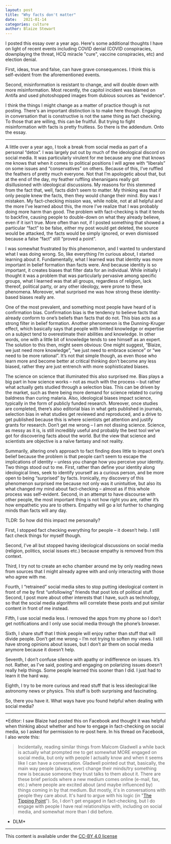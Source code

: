 ```yaml
---
layout: post
title: "Why facts don't matter"
date:   2021-01-14
categories: culture
author: Blaize Stewart
---
```


I posted this essay over a year ago. Here's some additional thoughts I have on light of recent events including COVID denial (COVID conspiracies, downplaying the threat, HCQ miracle "cure", vaccine conspiracies, etc) and election denial.

First, ideas, true and false, can have grave consequences. I think this is self-evident from the aforementioned events.

Second, misinformation is resistant to change, and will double down with more misinformation. Most recently, the capitol incident was blamed on Antifa and used photoshopped images from dubious sources as "evidence".

I think the things I might change as a matter of practice though is not posting. There's an important distinction is to make here though. Engaging in conversation that is constructive is not the same thing as fact checking. To those that are willing, this can be fruitful. But trying to fight misinformation with facts is pretty fruitless.
So there is the addendum. Onto the essay.

---------------------

A little over a year ago, I took a break from social media as part of a personal “detox”. I was largely put out by much of the ideological discord on social media. It was particularly virulent for me because any one that knows me knows that when it comes to political positions I will agree with “liberals” on some issues and “conservatives” on others. Because of this, I’ve ruffled the feathers of pretty much everyone. Not that I’m apologetic about that, but at the end of the day, my feather ruffling shenanigans really got disillusioned with ideological discussions. My reasons for this stemmed from the fact that, well, facts didn’t seem to matter. My thinking was that if only people knew the facts, then they would change their mind. Boy was I mistaken. My fact-checking mission was, while noble, not at all helpful and the more I’ve learned about this, the more I’ve realize that I was probably doing more harm than good. The problem with fact-checking is that it tends to backfire, causing people to double-down on what they already believe, even if it isn’t true. More often than not, if I posted something that showed a particular “fact” to be false, either my post would get deleted, the source would be attacked, the facts would be simply ignored, or even dismissed because a false “fact” still “proved a point”.

I was somewhat frustrated by this phenomenon, and I wanted to understand what I was doing wrong. So, like everything I’m curious about, I started learning about it. Fundamentally, what I learned was that identity was more important in belief formation than facts were. And because identity is so important, it creates biases that filter data for an individual. While initially I thought it was a problem that was particularly pervasive among specific groups, what I learned was that all groups, regardless of religion, lack thereof, political party, or any other ideology, were prone to these phenomena. Moreover, what surprised me was how strong these identity-based biases really are.

One of the most prevalent, and something most people have heard of is confirmation bias. Confirmation bias is the tendency to believe facts that already conform to one’s beliefs than facts that do not. This bias acts as a strong filter in belief formation. Another phenomenon is the Dunning-Kruger effect, which basically says that people with limited knowledge or expertise on a subject tend to overestimate their abilities and knowledge. In other words, one with a little bit of knowledge tends to see himself as an expert.  The solution to this then, might seem obvious: One might suggest, “Blaize, we just need more knowledge”, “we just need to embrace science” or “we need to be more rational”.  It’s not that simple though, as even those who learn more and become better at critical thinking don’t become any less biased, rather they are just entrench with more sophisticated biases.

The science on science that illuminated this also surprised me. Bias plays a big part in how science works – not as much with the process – but rather what actually gets studied through a selection bias. This can be driven by the market, such as there being more demand for science related to curing baldness than curing malaria. Also, ideological biases impact science, typically in the form of publicly funded research. Moreover, once studies are completed, there’s also editorial bias in what gets published in journals, selection bias in what studies get reviewed and reproduced, and a drive to get published because this is where scientists get attention and justify grants for research. Don’t get me wrong – I am not dissing science. Science, as messy as it is, is still incredibly useful and probably the best tool we’ve got for discovering facts about the world. But the view that science and scientists are objective is a naïve fantasy and not reality.

Summarily, altering one’s approach to fact finding does little to impact one’s belief because the problem is that people can’t seem to escape the implications of identity – unless you change how you perceive your identity.  Two things stood out to me. First, rather than define your identity along ideological lines, seek to identify yourself as a curious person, and be more open to being “surprised” by facts. Ironically, my discovery of this phenomenon surprised me because not only was it unintuitive, but also its what changed my mind about fact-checking – almost as if this whole process was self-evident. Second, in an attempt to have discourse with other people, the most important thing is not how right you are, rather it’s how empathetic you are to others. Empathy will go a lot further to changing minds than facts will any day.

TLDR:
So how did this impact me personally?

First, I stopped fact checking everything for people – it doesn’t help. I still fact check things for myself though.

Second, I’ve all but stopped having ideological discussions on social media (religion, politics, social issues etc.) because empathy is removed from this context.

Third, I try not to create an echo chamber around me by only reading news from sources that I might already agree with and only interacting with those who agree with me.

Fourth, I “retrained” social media sites to stop putting ideological content in front of me by first “unfollowing” friends that post lots of political stuff.  Second, I post more about other interests that I have, such as technology, so that the social media algorithms will correlate these posts and put similar content in front of me instead.

Fifth, I use social media less. I removed the apps from my phone so I don’t get notifications and I only use social media through the phone’s browser.

Sixth, I share stuff that I think people will enjoy rather than stuff that will divide people. Don’t get me wrong – I’m not trying to soften my views. I still have strong opinions about issues, but I don’t air them on social media anymore because it doesn’t help.

Seventh, I don’t confuse silence with apathy or indifference on issues. It’s not. Rather, as I’ve said, posting and engaging on polarizing issues doesn’t really help things. Some people learned this sooner than I did. I just had to learn it the hard way.

Eighth, I try to be more curious and read stuff that is less ideological like astronomy news or physics. This stuff is both surprising and fascinating.

So, there you have it. What ways have you found helpful when dealing with social media?

-----

*Editor: I saw Blaize had posted this on Facebook and thought it was helpful when thinking about whether and how to engage in fact-checking on social media, so I asked for permission to re-post here. In his thread on Facebook, I also wrote this:
> Incidentally, reading similar things from Malcom Gladwell a while back is actually what prompted me to get somewhat MORE engaged on social media, but only with people I actually know and when it seems like I can have a conversation. Gladwell pointed out that, basically, the main way people (always, ever) change their minds/try something new is because someone they trust talks to them about it. There are these brief periods where a new medium comes online (e-mail, fax, etc.) where people are excited about (and maybe influenced by) things coming in by that medium. But mostly, it's in conversations with people they care about. It's hard to argue with his logic (in "[The Tipping Point](https://amzn.to/3bFVdAc)"). So, I don't get engaged in fact-checking, but I do engage with people I have real relationships with, including on social media, and somewhat more than I did before.
- DLM*

---

This content is available under the [CC-BY 4.0 license](https://creativecommons.org/licenses/by/4.0/)
